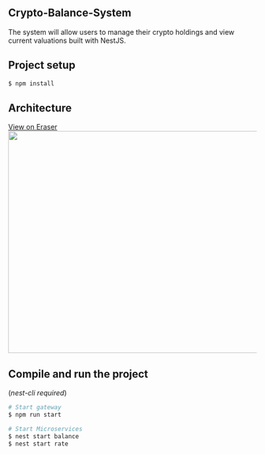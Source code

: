 ## Crypto-Balance-System

The system will allow users to manage their crypto holdings and view current valuations built with NestJS.

## Project setup

```bash
$ npm install
```

## Architecture
<a href="https://app.eraser.io/workspace/nCeo9GJ8W4I2jVVdPZst?elements=PsIDxAlSMNf4pEHxKFnT9Q">View on Eraser<br /><img src="https://app.eraser.io/workspace/nCeo9GJ8W4I2jVVdPZst/preview?elements=PsIDxAlSMNf4pEHxKFnT9Q&type=embed" width=700 height=450/></a>

## Compile and run the project
(*nest-cli required*)
```bash
# Start gateway
$ npm run start

# Start Microservices
$ nest start balance
$ nest start rate
```
